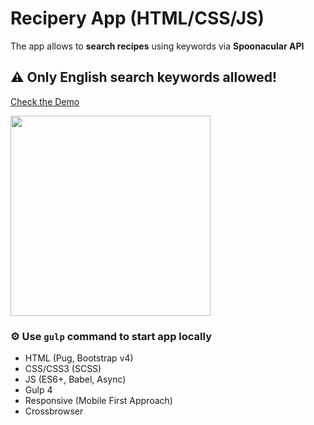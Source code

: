 # Recipery App (HTML/CSS/JS)

The app allows to **search recipes** using keywords via **Spoonacular API**

## ⚠ Only English search keywords allowed!

<a href="http://eisenpar.com/recipery/" target="_blank">Check the Demo</a>

<img src="http://natali-davydova.me/assets/img/portfolio/recipery/sample.png" width="320" />

### ⚙️ Use `gulp` command to start app locally

- HTML (Pug, Bootstrap v4)
- CSS/CSS3 (SCSS)
- JS (ES6+, Babel, Async)
- Gulp 4
- Responsive (Mobile First Approach)
- Crossbrowser
